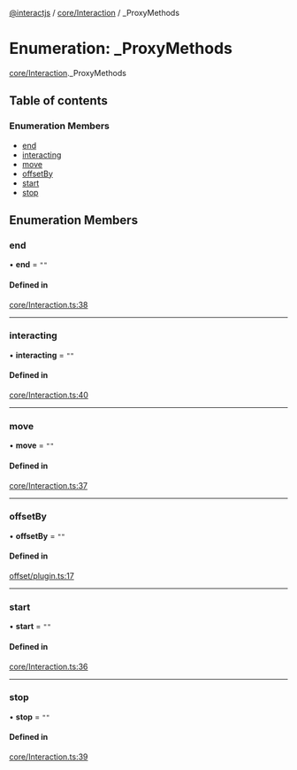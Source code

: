 [@interactjs](../README.md) / [core/Interaction](../modules/core_Interaction.md) / \_ProxyMethods

# Enumeration: \_ProxyMethods

[core/Interaction](../modules/core_Interaction.md)._ProxyMethods

## Table of contents

### Enumeration Members

- [end](core_Interaction._ProxyMethods.md#end)
- [interacting](core_Interaction._ProxyMethods.md#interacting)
- [move](core_Interaction._ProxyMethods.md#move)
- [offsetBy](core_Interaction._ProxyMethods.md#offsetby)
- [start](core_Interaction._ProxyMethods.md#start)
- [stop](core_Interaction._ProxyMethods.md#stop)

## Enumeration Members

### end

• **end** = ``""``

#### Defined in

[core/Interaction.ts:38](https://github.com/Mu-L/interact.js/blob/d3d47461/packages/@interactjs/core/Interaction.ts#L38)

___

### interacting

• **interacting** = ``""``

#### Defined in

[core/Interaction.ts:40](https://github.com/Mu-L/interact.js/blob/d3d47461/packages/@interactjs/core/Interaction.ts#L40)

___

### move

• **move** = ``""``

#### Defined in

[core/Interaction.ts:37](https://github.com/Mu-L/interact.js/blob/d3d47461/packages/@interactjs/core/Interaction.ts#L37)

___

### offsetBy

• **offsetBy** = ``""``

#### Defined in

[offset/plugin.ts:17](https://github.com/Mu-L/interact.js/blob/d3d47461/packages/@interactjs/offset/plugin.ts#L17)

___

### start

• **start** = ``""``

#### Defined in

[core/Interaction.ts:36](https://github.com/Mu-L/interact.js/blob/d3d47461/packages/@interactjs/core/Interaction.ts#L36)

___

### stop

• **stop** = ``""``

#### Defined in

[core/Interaction.ts:39](https://github.com/Mu-L/interact.js/blob/d3d47461/packages/@interactjs/core/Interaction.ts#L39)
